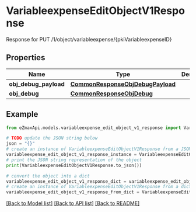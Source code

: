 # VariableexpenseEditObjectV1Response

Response for PUT /1/object/variableexpense/{pkiVariableexpenseID}

## Properties

Name | Type | Description | Notes
------------ | ------------- | ------------- | -------------
**obj_debug_payload** | [**CommonResponseObjDebugPayload**](CommonResponseObjDebugPayload.md) |  | 
**obj_debug** | [**CommonResponseObjDebug**](CommonResponseObjDebug.md) |  | [optional] 

## Example

```python
from eZmaxApi.models.variableexpense_edit_object_v1_response import VariableexpenseEditObjectV1Response

# TODO update the JSON string below
json = "{}"
# create an instance of VariableexpenseEditObjectV1Response from a JSON string
variableexpense_edit_object_v1_response_instance = VariableexpenseEditObjectV1Response.from_json(json)
# print the JSON string representation of the object
print(VariableexpenseEditObjectV1Response.to_json())

# convert the object into a dict
variableexpense_edit_object_v1_response_dict = variableexpense_edit_object_v1_response_instance.to_dict()
# create an instance of VariableexpenseEditObjectV1Response from a dict
variableexpense_edit_object_v1_response_from_dict = VariableexpenseEditObjectV1Response.from_dict(variableexpense_edit_object_v1_response_dict)
```
[[Back to Model list]](../README.md#documentation-for-models) [[Back to API list]](../README.md#documentation-for-api-endpoints) [[Back to README]](../README.md)


